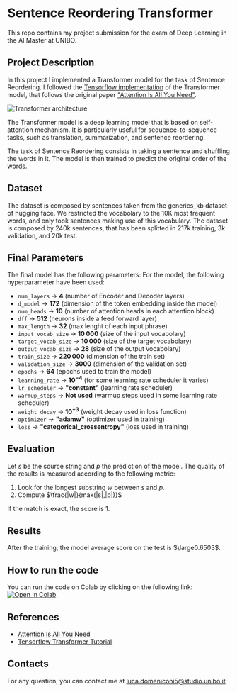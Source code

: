 # Sentence Reordering Transformer

This repo contains my project submission for the exam of Deep Learning in the AI Master at UNIBO.

## Project Description

In this project I implemented a Transformer model for the task of Sentence Reordering. I followed the [Tensorflow implementation](https://www.tensorflow.org/text/tutorials/transformer) of the Transformer model, that follows the original paper ["Attention Is All You Need"](https://arxiv.org/pdf/1706.03762).

<picture>
  <img alt="Transformer architecture" src="https://www.researchgate.net/publication/344310523/figure/fig1/AS:11431281098991710@1669171990308/Transformer-architecture-figure-sourced-from-original-paper-26.png">
</picture>

The Transformer model is a deep learning model that is based on self-attention mechanism. It is particularly useful for sequence-to-sequence tasks, such as translation, summarization, and sentence reordering.

The task of Sentence Reordering consists in taking a sentence and shuffling the words in it. The model is then trained to predict the original order of the words.

## Dataset

The dataset is composed by sentences taken from the generics_kb dataset of hugging face. We restricted the vocabolary to the 10K most frequent words, and only took sentences making use of this vocabulary. The dataset is composed by 240k sentences, that has been splitted in 217k training, 3k validation, and 20k test.

## Final Parameters

The final model has the following parameters:
For the model, the following hyperparameter have been used:

- `num_layers` -> **$4$** (number of Encoder and Decoder layers)
- `d_model` -> **$172$** (dimension of the token embedding inside the model)
- `num_heads` -> **$10$** (number of attention heads in each attention block)
- `dff` -> **$512$** (neurons inside a feed forward layer)
- `max_length` -> **$32$** (max lenght of each input phrase)
- `input_vocab_size` -> **$10\,000$** (size of the input vocabolary)
- `target_vocab_size` -> **$10\,000$** (size of the target vocabolary)
- `output_vocab_size` -> **$28$** (size of the output vocabolary)
- `train_size` -> **$220\,000$** (dimension of the train set)
- `validation_size` -> **$3000$** (dimension of the validation set)
- `epochs` -> **$64$** (epochs used to train the model)
- `learning_rate` -> **$10^{-4}$** (for some learning rate scheduler it varies)
- `lr_scheduler` -> **"constant"** (learning rate scheduler)
- `warmup_steps` -> **Not used** (warmup steps used in some learning rate scheduler)
- `weight_decay` -> **$10^{-3}$** (weight decay used in loss function)
- `optimizer` -> **"adamw"** (optimizer used in training)
- `loss` -> **"categorical_crossentropy"** (loss used in training)

## Evaluation

Let $s$ be the source string and $p$ the prediction of the model. The quality of the results is measured according to the following metric:

1.  Look for the longest substring $w$ between $s$ and $p$.
2.  Compute $\frac{|w|}{max(|s|,|p|)}$

If the match is exact, the score is 1.

## Results

After the training, the model average score on the test is $\large0.6503$.

## How to run the code

You can run the code on Colab by clicking on the following link: [![Open In Colab](https://colab.research.google.com/assets/colab-badge.svg)](https://colab.research.google.com/github/AjejeBrazorfEU/Sentence_Reordering_Transformer/blob/main/Domeniconi_Luca_DeepLearning_12_06_2024.ipynb)

## References

- [Attention Is All You Need](https://arxiv.org/pdf/1706.03762)
- [Tensorflow Transformer Tutorial](https://www.tensorflow.org/text/tutorials/transformer)

## Contacts

For any question, you can contact me at luca.domeniconi5@studio.unibo.it
